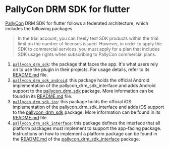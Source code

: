 # PallyCon DRM SDK for flutter

[PallyCon](https://pallycon.com) DRM SDK for flutter follows a federated architecture, which includes the following packages.
> In the trial account, you can freely test SDK products within the trial limit on the number of licenses issued. However, in order to apply the SDK to commercial services, you must apply for a plan that includes SDK usage rights when subscribing to PallyCon commercial plans.

1. [`pallycon_drm_sdk`][1]: the package that faces the app. It's what users rely on to use the plugin in their projects. For usage details, refer to its [README.md][2] file.
2. [`pallycon_drm_sdk_android`][3]: this package holds the official Android implementation of the pallycon_drm_sdk_interface and adds Android support to the [pallycon_drm_sdk][1] package. More information can be found in its [README.md][4] file.
3. [`pallycon_drm_sdk_ios`][5]: this package holds the official iOS implementation of the pallycon_drm_sdk_interface and adds iOS support to the [pallycon_drm_sdk][1] package. More information can be found in its [README.md][6] file.
4. [`pallycon_drm_sdk_interface`][7]: this package defines the interface that all platform packages must implement to support the app-facing package. Instructions on how to implement a platform package can be found in the [README.md][8] of the [pallycon_drm_sdk_interface][7] package.

[1]: ./pallycon_drm_sdk
[2]: ./pallycon_drm_sdk/README.md
[3]: ./pallycon_drm_sdk_android
[4]: ./pallycon_drm_sdk_android/README.md
[5]: ./pallycon_drm_sdk_ios
[6]: ./pallycon_drm_sdk_ios/README.md
[7]: ./pallycon_drm_sdk_interface
[8]: ./pallycon_drm_sdk_interface/README.md
